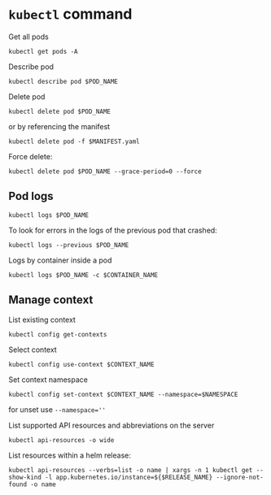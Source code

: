 # `kubectl` command

Get all pods
```shell
kubectl get pods -A
```

Describe pod
```shell
kubectl describe pod $POD_NAME
```

Delete pod
```shell
kubectl delete pod $POD_NAME
```

or by referencing the manifest
```shell
kubectl delete pod -f $MANIFEST.yaml
```

Force delete:
```shell
kubectl delete pod $POD_NAME --grace-period=0 --force
```

## Pod logs

```shell
kubectl logs $POD_NAME
```

To look for errors in the logs of the previous pod that crashed:
```shell
kubectl logs --previous $POD_NAME
```

Logs by container inside a pod
```shell
kubectl logs $POD_NAME -c $CONTAINER_NAME
```

##  Manage context

List existing context
```shell
kubectl config get-contexts
```

Select context
```shell
kubectl config use-context $CONTEXT_NAME
```

Set context namespace
```shell
kubectl config set-context $CONTEXT_NAME --namespace=$NAMESPACE
```
for unset use `--namespace=''`

List supported API resources and abbreviations on the server
```shell
kubectl api-resources -o wide
```

List resources within a helm release:
```shell
kubectl api-resources --verbs=list -o name | xargs -n 1 kubectl get --show-kind -l app.kubernetes.io/instance=${$RELEASE_NAME} --ignore-not-found -o name
```
